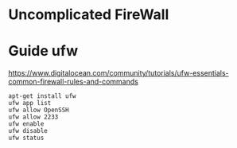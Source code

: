Uncomplicated FireWall
======================

# Guide ufw
https://www.digitalocean.com/community/tutorials/ufw-essentials-common-firewall-rules-and-commands

```
apt-get install ufw
ufw app list
ufw allow OpenSSH
ufw allow 2233
ufw enable
ufw disable
ufw status
```
